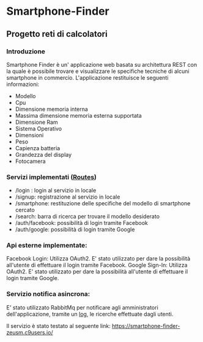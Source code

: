 # Smartphone-Finder

## Progetto reti di calcolatori

### Introduzione
Smartphone Finder è un' applicazione web basata su architettura REST con la quale è possibile trovare e visualizzare le specifiche tecniche di alcuni smartphone in commercio. L'applicazione restituisce le seguenti informazioni:
- Modello
- Cpu
- Dimensione memoria interna
- Massima dimensione memoria esterna supportata
- Dimensione Ram
- Sistema Operativo
- Dimensioni
- Peso
- Capienza batteria
- Grandezza del display
- Fotocamera

### Servizi implementati ([Routes](https://github.com/zeusm9/Smartphone-Finder/blob/master/app/routes.js))
- /login : login al servizio in locale
- /signup: registrazione al servizio in locale
- /smartphone: restituzione delle specifiche del modello di smartphone cercato
- /search: barra di ricerca per trovare il modello desiderato
- /auth/facebook: possibilità di login tramite Facebook
- /auth/google: possibilità di login tramite Google

### Api esterne implementate:
Facebook Login: Utilizza OAuth2. E' stato utilizzato per dare la possibilità all'utente di effettuare il login tramite Facebook.
Google Sign-In: Utilizza OAuth2. E' stato utilizzato per dare la possibilità all'utente di effettuare il login tramite Google.

### Servizio notifica asincrona:
E' stato utilizzato RabbitMq per notificare agli amministratori dell'applicazione, tramite un [log](https://github.com/zeusm9/Smartphone-Finder/tree/master/log), le ricerche effettuate dagli utenti.


Il servizio è stato testato al seguente link: https://smartphone-finder-zeusm.c9users.io/
